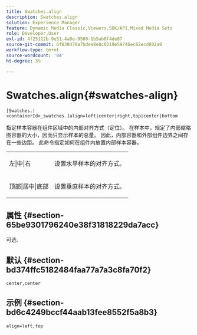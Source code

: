 ```yaml
---
title: Swatches.align
description: Swatches.align
solution: Experience Manager
feature: Dynamic Media Classic,Viewers,SDK/API,Mixed Media Sets
role: Developer,User
exl-id: 4f25112b-9e51-4a0e-9500-1b5ab0f4de87
source-git-commit: 6f838470a7bdea8e8c0219e59746ec82ecd802a8
workflow-type: tm+mt
source-wordcount: '84'
ht-degree: 3%

---
```


# Swatches.align{#swatches-align}

`[Swatches.|<containerId>_swatches.]align=left|center|right,top|center|bottom`

指定样本容器在组件区域中的内部对齐方式（定位）。 在样本中，规定了内部缩略图容器的大小，因而只显示样本的总量。 因此，内部容器和外部组件边界之间存在一些边距。 此命令指定如何在组件内放置内部样本容器。

<table id="table_58D88FF5F83A4ABA928695B5AFF97354"> 
 <tbody> 
  <tr> 
   <td> <p> <span class="codeph"> 左|中|右</span> </p> </td> 
   <td> <p> 设置水平样本的对齐方式。 </p> </td> 
  </tr> 
  <tr> 
   <td> <p><span class="codeph"> 顶部|居中|底部</span> </p> </td> 
   <td> <p> 设置垂直样本的对齐方式。 </p> </td> 
  </tr> 
 </tbody> 
</table>

## 属性 {#section-65be9301796240e38f31818229da7acc}

可选.

## 默认 {#section-bd374ffc5182484faa77a7a3c8fa70f2}

`center,center`

## 示例 {#section-bd6c4249bccf44aab13fee8552f5a8b3}

`align=left,top`
